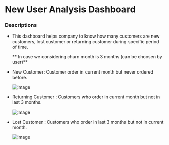 # New User Analysis Dashboard


### Descriptions

- This dashboard helps company to know how many customers are new customers, lost customer or returning customer during specific period of time.  


  ** In case we considering churn month is 3 months (can be choosen by user)**

- New Customer: Customer order in current month but never ordered before.

    ![Image](https://github.com/user-attachments/assets/fd9d41b3-b295-4ca8-8e1a-2e6479df5447)


- Returning Customer : Customers who order in current month but not in last 3 months.

    ![Image](https://github.com/user-attachments/assets/0ebeefb8-0d57-41d4-a556-ae61c72074f8)

- Lost Customer : Customers who order in last 3 months but not in current month.

    ![Image](https://github.com/user-attachments/assets/f4d26bc5-4d72-4207-9b1f-79e9adcabeaf)

